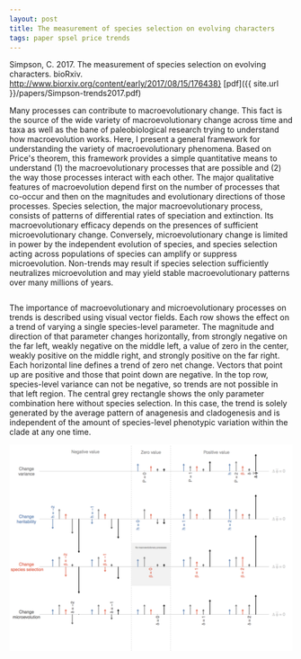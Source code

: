 ```yaml
---
layout: post
title: The measurement of species selection on evolving characters
tags: paper spsel price trends 
---
```



Simpson, C. 2017. The measurement of species selection on evolving characters. bioRxiv. http://www.biorxiv.org/content/early/2017/08/15/176438} [pdf]({{ site.url }}/papers/Simpson-trends2017.pdf)

Many processes can contribute to macroevolutionary change. This fact is the source of the wide variety of macroevolutionary change across time and taxa as well as the bane of paleobiological research trying to understand how macroevolution works. Here, I present a general framework for understanding the variety of macroevolutionary phenomena. Based on Price's theorem, this framework provides a simple quantitative means to understand (1) the macroevolutionary processes that are possible and (2) the way those processes interact with each other. The major qualitative features of macroevolution depend first on the number of processes that co-occur and then on the magnitudes and evolutionary directions of those processes. Species selection, the major macroevolutionary process, consists of patterns of differential rates of speciation and extinction. Its macroevolutionary efficacy depends on the presences of sufficient microevolutionary change. Conversely, microevolutionary change is limited in power by the independent evolution of species, and species selection acting across populations of species can amplify or suppress microevolution. Non-trends may result if species selection sufficiently neutralizes microevolution and may yield stable macroevolutionary patterns over many millions of years.


<div class="container">
	<div class="row">
<div class="five columns">

The importance of macroevolutionary and microevolutionary processes on trends is described using visual vector fields. Each row shows the effect on a trend of varying a single species-level parameter. The magnitude and direction of that parameter changes horizontally, from strongly negative on the far left, weakly negative on the middle left, a value of zero in the center, weakly positive on the middle right, and strongly positive on the far right. Each horizontal line defines a trend of zero net change. Vectors that point up are positive and those that point down are negative. In the top row, species-level variance can not be negative, so trends are not possible in that left region. The central grey rectangle shows the only parameter combination here without species selection. In this case, the trend is solely generated by the average pattern of anagenesis and cladogenesis and is independent of the amount of species-level phenotypic variation within the clade at any one time.</div>
    <div class="seven columns">
 <img src="/assets/img/cspsel-Figure6.png"  width = "750px"/>

  </div>
 </div>


